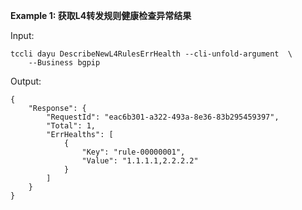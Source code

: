 **Example 1: 获取L4转发规则健康检查异常结果**



Input: 

```
tccli dayu DescribeNewL4RulesErrHealth --cli-unfold-argument  \
    --Business bgpip
```

Output: 
```
{
    "Response": {
        "RequestId": "eac6b301-a322-493a-8e36-83b295459397",
        "Total": 1,
        "ErrHealths": [
            {
                "Key": "rule-00000001",
                "Value": "1.1.1.1,2.2.2.2"
            }
        ]
    }
}
```

